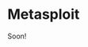 # Metasploit

Soon!

<!---

https://community.rapid7.com/thread/3126

-->


<!---

Rex library (Ruby extension Library)




-->









<br><br><br>
---
